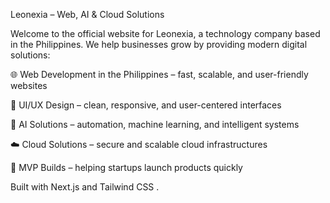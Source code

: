 Leonexia – Web, AI & Cloud Solutions

Welcome to the official website for Leonexia, a technology company based in the Philippines.
We help businesses grow by providing modern digital solutions:

🌐 Web Development in the Philippines – fast, scalable, and user-friendly websites

🎨 UI/UX Design – clean, responsive, and user-centered interfaces

🤖 AI Solutions – automation, machine learning, and intelligent systems

☁️ Cloud Solutions – secure and scalable cloud infrastructures

🚀 MVP Builds – helping startups launch products quickly

Built with Next.js
and Tailwind CSS
.
